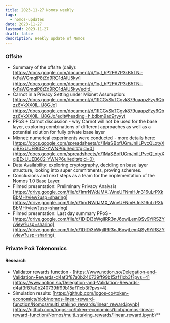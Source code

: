 ```yaml
---
title: 2023-11-27 Nomos weekly
tags:
  - nomos-updates
date: 2023-11-27
lastmod: 2023-11-27
draft: false
description: Weekly update of Nomos
---
```


### Offsite

- Summary of the offsite (daily): [https://docs.google.com/document/d/1qJ_hP2FA7P3kB5TNi-tkFaWGmqlP8tZd9RC1dAlU5kw](https://docs.google.com/document/d/1qJ_hP2FA7P3kB5TNi-tkFaWGmqlP8tZd9RC1dAlU5kw/edit) 
- Carnot in a Privacy Setting under Mixnet Assumption: [https://docs.google.com/document/d/1fICGvSkTCgvk879uaapzFzy6Qbzz6VkXX0lL_iJ8GJo](https://docs.google.com/document/d/1fICGvSkTCgvk879uaapzFzy6Qbzz6VkXX0lL_iJ8GJo/edit#heading=h.bdbm9ad9ryyy)
- PPoS + Carnot discussion - why Carnot will not be used for the base layer, exploring combinations of different approaches as well as a potential solution for fully private base layer
- Mixnet: numerical experiments were conducted - more details here: [https://docs.google.com/spreadsheets/d/1MaSBbfUGmJniILPvcQLxtyXqjBExUUEB6C2-YWNP6uI/edit#gid=0](https://docs.google.com/spreadsheets/d/1MaSBbfUGmJniILPvcQLxtyXqjBExUUEB6C2-YWNP6uI/edit#gid=0) 
- Data Availability: exploring cryptography, deciding on base layer structure, looking into super commitments, proving schemes.
- Conclusions and next steps as a team for the implementation of the Nomos 1.0 Base Layer.
- Filmed presentation: Preliminary Privacy Analysis [https://drive.google.com/file/d/1mrNWdJMX_WneUFNmHJn316uLrPXkBbMH/view?usp=sharing](https://drive.google.com/file/d/1mrNWdJMX_WneUFNmHJn316uLrPXkBbMH/view?usp=sharing) 
- Filmed presentation: Last day summary PPoS - [https://drive.google.com/file/d/1DlDi3bWglIRR3nJ6owjLemQSy9YiRSZY/view?usp=sharing](https://drive.google.com/file/d/1DlDi3bWglIRR3nJ6owjLemQSy9YiRSZY/view?usp=sharing) 

### Private PoS Tokenomics

#### Research

- Validator rewards function - [https://www.notion.so/Delegation-and-Validation-Rewards-d4af3f87a0b240739ff99b15af11cb3f?pvs=4](https://www.notion.so/Delegation-and-Validation-Rewards-d4af3f87a0b240739ff99b15af11cb3f?pvs=4) 
- Simulation results: [https://github.com/logos-co/token-economics/blob/nomos-linear-reward-function/Nomos/multi_staking_rewards/linear_reward.ipynb](https://github.com/logos-co/token-economics/blob/nomos-linear-reward-function/Nomos/multi_staking_rewards/linear_reward.ipynb)**
